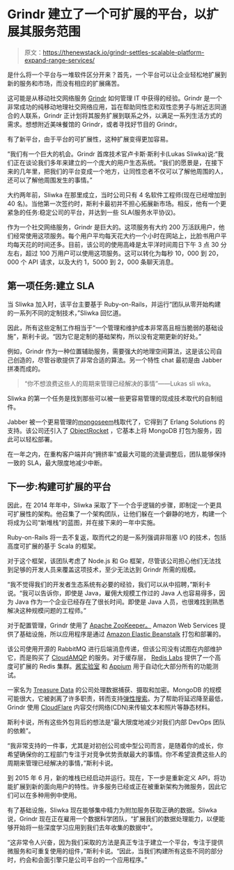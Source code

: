 # Grindr 建立了一个可扩展的平台，以扩展其服务范围

> 原文：<https://thenewstack.io/grindr-settles-scalable-platform-expand-range-services/>

是什么将一个平台与一堆软件区分开来？首先，一个平台可以让企业轻松地扩展到新的服务和市场，而没有相应的扩展痛苦。

这可能是从移动社交网络服务 [Grindr](http://www.grindr.com/) 如何管理 IT 中获得的经验。Grindr 是一个非常成功的纯移动地理社交网络应用，旨在帮助同性恋和双性恋男子与附近志同道合的人联系，Grindr 正计划将其服务扩展到联系之外，以满足一系列生活方式的需求。想想附近美味餐馆的 Grindr，或者寻找好节目的 Grindr。

有了新平台，由于平台的可扩展性，这种扩展变得更加容易。

“我们有一个巨大的机会。Grindr 首席技术官卢卡斯·斯利卡(Lukas Sliwka)说:“我们正在谈论我们多年来建立的一个庞大的用户生态系统。“我们的愿景是，在接下来的几年里，把我们的平台变成一个地方，让同性恋者不仅可以了解他周围的人，还可以了解他周围发生的事情。”

大约两年前，Sliwka 在那里成立，当时公司只有 4 名软件工程师(现在已经增加到 40 名)。当他第一次签约时，斯利卡最初并不担心拓展新市场。相反，他有一个更紧急的任务:稳定公司的平台，并达到一些 SLA(服务水平协议)。

作为一个社交网络服务，Grindr 是巨大的。这项服务有大约 200 万活跃用户，他们经常使用这项服务。每个用户平均每天花大约一个小时在网站上，比脸书用户平均每天花的时间还多。目前，该公司的使用高峰是太平洋时间周日下午 3 点 30 分左右，超过 100 万用户可以使用这项服务。这可以转化为每秒 10，000 到 20，000 个 API 请求，以及大约 1，5000 到 2，000 条聊天消息。

## 第一项任务:建立 SLA

当 Sliwka 加入时，该平台主要基于 Ruby-on-Rails，并运行“团队从零开始构建的一系列不同的定制技术，”Sliwka 回忆道。

因此，所有这些定制工作相当于“一个管理和维护成本非常高且相当脆弱的基础设施”，斯利卡说。“因为它是定制的基础架构，所以没有定期更新的好处。”

例如，Grindr 作为一种位置辅助服务，需要强大的地理空间算法，这是该公司自己创造的，尽管谷歌提供了非常合适的算法。另一个特性 chat 最初是由 Jabber 拼凑而成的。

> “你不想浪费这些人的周期来管理已经解决的事情”——Lukas sli wka。

Sliwka 的第一个任务是找到那些可以被一些更容易管理的现成技术取代的自制组件。

Jabber 被一个更易管理的[mongoseem](https://www.erlang-solutions.com/products/mongooseim.html)栈取代了，它得到了 Erlang Solutions 的支持。该公司还引入了 [ObjectRocket](http://objectrocket.com/) ，它基本上将 MongoDB 打包为服务，因此可以轻松部署。

在一年之内，在重构客户端并向“拥挤率”或最大可能的流量调整后，团队能够保持一致的 SLA，最大限度地减少中断。

## 下一步:构建可扩展的平台

因此，在 2014 年年中，Sliwka 采取了下一个合乎逻辑的步骤，即制定一个更具可扩展性的架构。他召集了一个架构团队，让他们躲在一个僻静的地方，构建一个将成为公司“新堆栈”的蓝图，并在接下来的一年中实施。

Ruby-on-Rails 将一去不复返，取而代之的是一系列强调非阻塞 I/O 的技术，包括高度可扩展的基于 Scala 的框架。

对于这个框架，该团队考虑了 Node.js 和 Go 框架，尽管该公司担心他们无法找到足够的开发人员来覆盖这项技术，至少无法达到 Grindr 所需的规模。

“我不觉得我们的开发者生态系统有必要的经验，我们可以从中招聘，”斯利卡说。“我可以告诉你，即使是 Java，雇佣大规模工作过的 Java 人也容易得多，因为 Java 作为一个企业已经存在了很长时间。即使是 Java 人员，也很难找到熟悉解决这种规模问题的工程师。”

对于配置管理，Grindr 使用了 [Apache ZooKeeper。](https://zookeeper.apache.org/) Amazon Web Services 提供了基础设施，所以应用程序是通过 [Amazon Elastic Beanstalk](https://aws.amazon.com/elasticbeanstalk/) 打包和部署的。

该公司使用开源的 RabbitMQ 进行后端消息传递，但该公司没有试图在内部维护它，而是购买了 [CloudAMQP](https://www.cloudamqp.com/) 的服务。对于缓存层， [Redis Labs](https://redis.com/) 提供了一个高度可扩展的 Redis 集群。[酱实验室](https://saucelabs.com/) 和 [Appium](http://appium.io/) 用于自动化大部分所有的功能测试。

一家名为 [Treasure Data](https://www.treasuredata.com/) 的公司处理数据捕获、摄取和加密。MongoDB 的规模可能很大，它被剥离了许多职责，转而支持[弹性搜索](https://www.elastic.co/)。为了帮助将延迟降至最低，Grindr 使用 [CloudFlare](https://www.cloudflare.com) 内容交付网络(CDN)来传输文本和照片等静态材料。

斯利卡说，所有这些外包背后的想法是“最大限度地减少对我们内部 DevOps 团队的依赖”。

“我非常支持的一件事，尤其是对初创公司或中型公司而言，是随着你的成长，你希望确保你的工程部门专注于对竞争优势贡献最大的事情。你不希望浪费这些人的周期来管理已经解决的事情，”斯利卡说。

到 2015 年 6 月，新的堆栈已经启动并运行。现在，下一步是重新定义 API，将功能扩展到新的面向用户的特性。许多服务已经或正在被重新架构为微服务，因此它们可以在多种用例中使用。

有了基础设施，Sliwka 现在能够集中精力为附加服务获取正确的数据。Sliwka 说，Grindr 现在正在雇用一个数据科学团队，“扩展我们的数据处理能力，以便能够开始将一些深度学习应用到我们去年收集的数据中”。

“这非常令人兴奋，因为我们采取的方法是真正专注于建立一个平台，专注于提供微服务和可重复使用的组件，”斯利卡说。“因此，当我们构建所有这些不同的部分时，约会和会面引擎只是公司平台的一个应用程序。”

<svg xmlns:xlink="http://www.w3.org/1999/xlink" viewBox="0 0 68 31" version="1.1"><title>Group</title> <desc>Created with Sketch.</desc></svg>